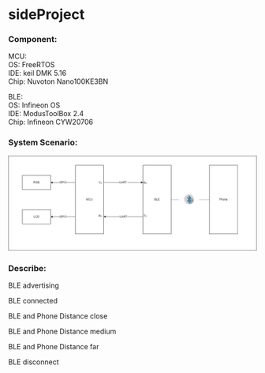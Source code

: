 # sideProject
### Component:
MCU:  
OS: FreeRTOS  
IDE: keil DMK 5.16  
Chip: Nuvoton Nano100KE3BN    

BLE:  
OS: Infineon OS  
IDE: ModusToolBox 2.4  
Chip: Infineon CYW20706  

### System Scenario:
![System Scenario](https://github.com/adam831024/sideProject/blob/main/picture/sideProject.jpg)
### Describe: 

BLE advertising  

BLE connected

BLE and Phone Distance close  

BLE and Phone Distance medium  

BLE and Phone Distance far  

BLE disconnect  

